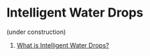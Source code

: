 # Intelligent Water Drops
(under construction)
1) <a href="./what is intelligent water drops.ipynb">What is Intelligent Water Drops?</a>
